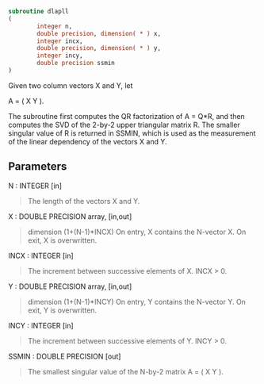 ```fortran
subroutine dlapll
(
        integer n,
        double precision, dimension( * ) x,
        integer incx,
        double precision, dimension( * ) y,
        integer incy,
        double precision ssmin
)
```

Given two column vectors X and Y, let

A = ( X Y ).

The subroutine first computes the QR factorization of A = Q*R,
and then computes the SVD of the 2-by-2 upper triangular matrix R.
The smaller singular value of R is returned in SSMIN, which is used
as the measurement of the linear dependency of the vectors X and Y.

## Parameters
N : INTEGER [in]
> The length of the vectors X and Y.

X : DOUBLE PRECISION array, [in,out]
> dimension (1+(N-1)*INCX)
> On entry, X contains the N-vector X.
> On exit, X is overwritten.

INCX : INTEGER [in]
> The increment between successive elements of X. INCX > 0.

Y : DOUBLE PRECISION array, [in,out]
> dimension (1+(N-1)*INCY)
> On entry, Y contains the N-vector Y.
> On exit, Y is overwritten.

INCY : INTEGER [in]
> The increment between successive elements of Y. INCY > 0.

SSMIN : DOUBLE PRECISION [out]
> The smallest singular value of the N-by-2 matrix A = ( X Y ).
